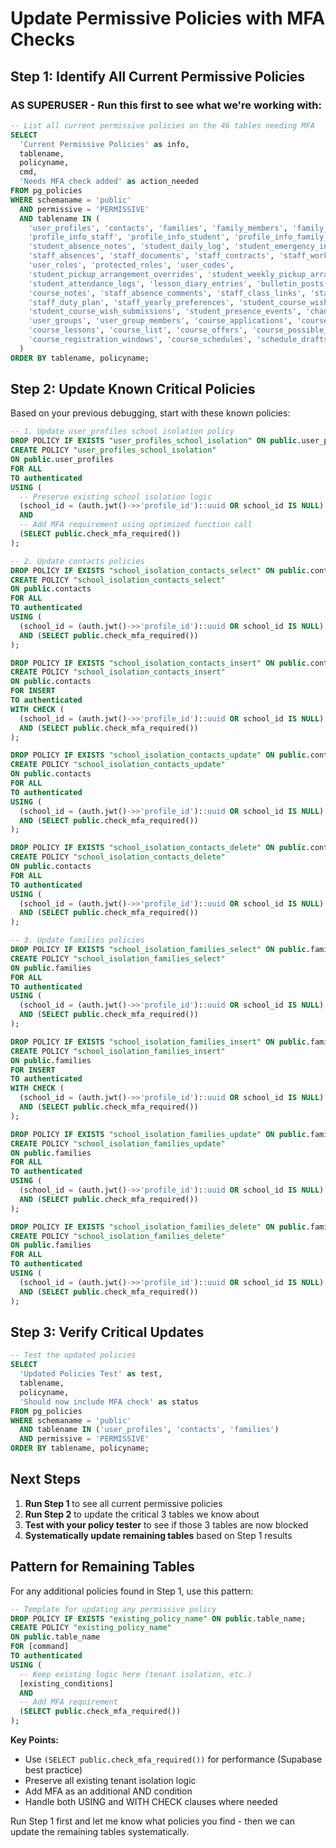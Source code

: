 # Update Permissive Policies with MFA Checks

## Step 1: Identify All Current Permissive Policies

### AS SUPERUSER - Run this first to see what we're working with:

```sql
-- List all current permissive policies on the 46 tables needing MFA
SELECT 
  'Current Permissive Policies' as info,
  tablename,
  policyname,
  cmd,
  'Needs MFA check added' as action_needed
FROM pg_policies 
WHERE schemaname = 'public' 
  AND permissive = 'PERMISSIVE'
  AND tablename IN (
    'user_profiles', 'contacts', 'families', 'family_members', 'family_member_child_links',
    'profile_info_staff', 'profile_info_student', 'profile_info_family_member',
    'student_absence_notes', 'student_daily_log', 'student_emergency_information',
    'staff_absences', 'staff_documents', 'staff_contracts', 'staff_work_contracts',
    'user_roles', 'protected_roles', 'user_codes',
    'student_pickup_arrangement_overrides', 'student_weekly_pickup_arrangements',
    'student_attendance_logs', 'lesson_diary_entries', 'bulletin_posts', 'bulletin_post_users',
    'course_notes', 'staff_absence_comments', 'staff_class_links', 'staff_subjects',
    'staff_duty_plan', 'staff_yearly_preferences', 'student_course_wish_choices',
    'student_course_wish_submissions', 'student_presence_events', 'change_log',
    'user_groups', 'user_group_members', 'course_applications', 'course_enrollments',
    'course_lessons', 'course_list', 'course_offers', 'course_possible_times',
    'course_registration_windows', 'course_schedules', 'schedule_drafts', 'substitutions'
  )
ORDER BY tablename, policyname;
```

## Step 2: Update Known Critical Policies

Based on your previous debugging, start with these known policies:

```sql
-- 1. Update user_profiles school isolation policy
DROP POLICY IF EXISTS "user_profiles_school_isolation" ON public.user_profiles;
CREATE POLICY "user_profiles_school_isolation"
ON public.user_profiles
FOR ALL
TO authenticated
USING (
  -- Preserve existing school isolation logic
  (school_id = (auth.jwt()->>'profile_id')::uuid OR school_id IS NULL) 
  AND 
  -- Add MFA requirement using optimized function call
  (SELECT public.check_mfa_required())
);

-- 2. Update contacts policies
DROP POLICY IF EXISTS "school_isolation_contacts_select" ON public.contacts;
CREATE POLICY "school_isolation_contacts_select"
ON public.contacts
FOR ALL
TO authenticated
USING (
  (school_id = (auth.jwt()->>'profile_id')::uuid OR school_id IS NULL)
  AND (SELECT public.check_mfa_required())
);

DROP POLICY IF EXISTS "school_isolation_contacts_insert" ON public.contacts;
CREATE POLICY "school_isolation_contacts_insert"
ON public.contacts
FOR INSERT
TO authenticated
WITH CHECK (
  (school_id = (auth.jwt()->>'profile_id')::uuid OR school_id IS NULL)
  AND (SELECT public.check_mfa_required())
);

DROP POLICY IF EXISTS "school_isolation_contacts_update" ON public.contacts;
CREATE POLICY "school_isolation_contacts_update"
ON public.contacts
FOR ALL
TO authenticated
USING (
  (school_id = (auth.jwt()->>'profile_id')::uuid OR school_id IS NULL)
  AND (SELECT public.check_mfa_required())
);

DROP POLICY IF EXISTS "school_isolation_contacts_delete" ON public.contacts;
CREATE POLICY "school_isolation_contacts_delete"
ON public.contacts
FOR ALL
TO authenticated
USING (
  (school_id = (auth.jwt()->>'profile_id')::uuid OR school_id IS NULL)
  AND (SELECT public.check_mfa_required())
);

-- 3. Update families policies
DROP POLICY IF EXISTS "school_isolation_families_select" ON public.families;
CREATE POLICY "school_isolation_families_select"
ON public.families
FOR ALL
TO authenticated
USING (
  (school_id = (auth.jwt()->>'profile_id')::uuid OR school_id IS NULL)
  AND (SELECT public.check_mfa_required())
);

DROP POLICY IF EXISTS "school_isolation_families_insert" ON public.families;
CREATE POLICY "school_isolation_families_insert"
ON public.families
FOR INSERT
TO authenticated
WITH CHECK (
  (school_id = (auth.jwt()->>'profile_id')::uuid OR school_id IS NULL)
  AND (SELECT public.check_mfa_required())
);

DROP POLICY IF EXISTS "school_isolation_families_update" ON public.families;
CREATE POLICY "school_isolation_families_update"
ON public.families
FOR ALL
TO authenticated
USING (
  (school_id = (auth.jwt()->>'profile_id')::uuid OR school_id IS NULL)
  AND (SELECT public.check_mfa_required())
);

DROP POLICY IF EXISTS "school_isolation_families_delete" ON public.families;
CREATE POLICY "school_isolation_families_delete"
ON public.families
FOR ALL
TO authenticated
USING (
  (school_id = (auth.jwt()->>'profile_id')::uuid OR school_id IS NULL)
  AND (SELECT public.check_mfa_required())
);
```

## Step 3: Verify Critical Updates

```sql
-- Test the updated policies
SELECT 
  'Updated Policies Test' as test,
  tablename,
  policyname,
  'Should now include MFA check' as status
FROM pg_policies 
WHERE schemaname = 'public' 
  AND tablename IN ('user_profiles', 'contacts', 'families')
  AND permissive = 'PERMISSIVE'
ORDER BY tablename, policyname;
```

## Next Steps

1. **Run Step 1** to see all current permissive policies
2. **Run Step 2** to update the critical 3 tables we know about
3. **Test with your policy tester** to see if those 3 tables are now blocked
4. **Systematically update remaining tables** based on Step 1 results

## Pattern for Remaining Tables

For any additional policies found in Step 1, use this pattern:

```sql
-- Template for updating any permissive policy
DROP POLICY IF EXISTS "existing_policy_name" ON public.table_name;
CREATE POLICY "existing_policy_name"
ON public.table_name
FOR [command]
TO authenticated
USING (
  -- Keep existing logic here (tenant isolation, etc.)
  [existing_conditions]
  AND 
  -- Add MFA requirement
  (SELECT public.check_mfa_required())
);
```

**Key Points:**
- Use `(SELECT public.check_mfa_required())` for performance (Supabase best practice)
- Preserve all existing tenant isolation logic
- Add MFA as an additional AND condition
- Handle both USING and WITH CHECK clauses where needed

Run Step 1 first and let me know what policies you find - then we can update the remaining tables systematically.
